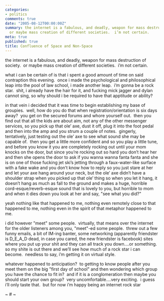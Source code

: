 ```yaml
---
categories:
- politics
comments: true
date: "2005-08-12T00:00:00Z"
summary: the internet is a fabulous, and deadly, weapon for mass destruction of society. 
  or maybe mass creation of different societies.  i’m not certain.
meta: true
published: true
title: Confluence of Space and Non-Space
---
```


the internet is a fabulous, and deadly, weapon for mass destruction of society.  or maybe mass creation of different societies.  i’m not certain.

what i can be certain of is that i spent a good amount of time on said contraption this evening.  once i made the psychological and philosophical leap into the pool of law school, i made another leap.  i’m gonna be a rock star.  shit, i already have the hair for it, and fucking mick jagger and dylan cannot sing, so why should i be required to have that apptitude or ability?

in that vein i decided that it was time to begin establishing my base of groupies.  well, how do you do that when registration/orientation is six days away?  you get on the secured forums and whore yourself out.  then you find out that all the kids are about aim, not any of the other messenger services, so you pick up that ole’ axe, dust it off, plug it into the foot pedal and then into the amp and you strum a couple of notes.  gingerly, tentatively, just testing out the ole’ axe to see what sound she may be capable of.  then you get a little more confident and so you play a little tune, and before you know it you are completely rocking out until your mom knocks on the door, but since you’re rocking out so hard you don’t hear her and then she opens the door to ask if you wanna wanna fanta fanta and she is on one of those fucking jet ski’s jetting through a faux-water-like surface with a fake wake and you don’t know how to reply so you just stare at her and let your axe hang around your neck, but the ole’ axe didn’t have a shoulder strap when you picked up that ole’ thing so when you let it hang, it doesn’t hang as much as fall to the ground and makes a huge, horrible cord-esque/reverb-esque sound that is lovely to you, but horrible to mom and when it dies down you look at her and say, "see what you did?"

yeah nothing like that happened to me, nothing even remotely close to that happened to me, nothing even in the spirit of that metaphor happened to me.

i did however "meet" some people.  virtually, that means over the internet for the older listeners among you, "meet"-ed some people.  threw out a few funny emails, a bit of IM-ing banter, some networking (apparently friendster is D\_E\_A_D dead, in case you cared, the new friendster is facebook) sites where you put up your shit and they can all track you down….or something.  so my shite is out there and we’ll see how much of a rock star i can become.  needless to say, i’m getting it on virtual style.  

whatever happened to anticipation?  to getting to know people after you meet them on the big "first day of school" and then wondering which group you have the chance to fit in?  and if it is a conglomeration then maybe you should start your own group?  very uncomfortable….very exciting.  i guess i’ll only taste that.  but for now i’m happy being an internet rock star

~ # ~